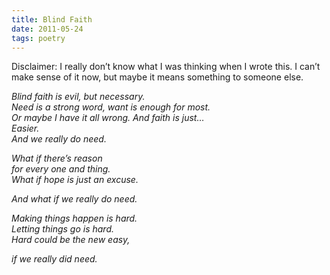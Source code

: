 ```yaml
---
title: Blind Faith
date: 2011-05-24
tags: poetry
---
```


Disclaimer: I really don’t know what I was thinking when I wrote this.
I can’t make sense of it now, but maybe it means something to someone
else.

<em>
Blind faith is evil, but necessary.<br/>
Need is a strong word, want is enough for most.<br/>
Or maybe I have it all wrong. And faith is just…<br/>
Easier.<br/>
And we really do need.<br/>

What if there’s reason<br/>
for every one and thing.<br/>
What if hope is just an excuse.<br/>

And what if we really do need.<br/>

Making things happen is hard.<br/>
Letting things go is hard.<br/>
Hard could be the new easy,<br/>

if we really did need.<br/>
</em>
